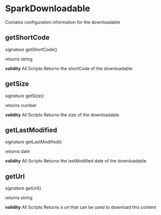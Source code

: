 # SparkDownloadable

Contains configuration information for the downloadable

## getShortCode
_signature_ getShortCode()</p>
_returns_ string</p>

<b>validity</b> All Scripts
Returns the shortCode of the downloadable
## getSize
_signature_ getSize()</p>
_returns_ number</p>

<b>validity</b> All Scripts
Returns the size of the downloadable
## getLastModified
_signature_ getLastModified()</p>
_returns_ date</p>

<b>validity</b> All Scripts
Returns the lastModified date of the downloadable
## getUrl
_signature_ getUrl()</p>
_returns_ string</p>

<b>validity</b> All Scripts
Returns a url that can be used to download this content
